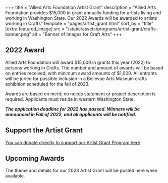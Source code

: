 +++
title = "Allied Arts Foundation Artist Grant"
description = "Allied Arts Foundation provides $15,000 in grant annually funding for artists living and working in Washington State. Our 2022 Awards will be awarded to artists working in Crafts"
template = "pages/artist_grant.html"
sort_by = "title"
[extra.featured_image]
src = "/static/assets/programs/artist-grant/crafts-banner.png"
alt = "Banner of Images for Craft Arts"
+++

## 2022 Award

Allied Arts Foundation will award $15,000 in grants this year (2022) to persons working in Crafts. The number and amount of awards will be based on entries received, with minimum award amounts of $1,000. All entrants will be juried for possible inclusion in a Bellevue Arts Museum crafts exhibition scheduled for the fall of 2023.

Awards are based on merit; no needs statement or project description is required. Applicants must reside in western Washington State.

***The application deadline for 2022 has passed. Winners will be announced in Fall of 2022, and all applicants will be notified.***

## Support the Artist Grant

[You can donate directly to support our Artist Grant Program here](https://secure.givelively.org/donate/allied-arts-foundation-seattle/allied-arts-foundation-artist-grant-awards)

## Upcoming Awards

The theme and details for our 2023 Artist Grant will be posted here when available.